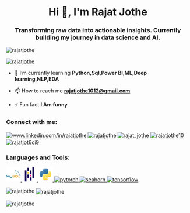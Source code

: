 <h1 align="center">Hi 👋, I'm Rajat Jothe</h1>
<h3 align="center">Transforming raw data into actionable insights. Currently building my journey in data science and AI.</h3>

<p align="left"> <img src="https://komarev.com/ghpvc/?username=rajatjothe&label=Profile%20views&color=0e75b6&style=flat" alt="rajatjothe" /> </p>

<p align="left"> <a href="https://github.com/ryo-ma/github-profile-trophy"><img src="https://github-profile-trophy.vercel.app/?username=rajatjothe" alt="rajatjothe" /></a> </p>

- 🌱 I’m currently learning **Python,Sql,Power BI,ML,Deep learning,NLP,EDA**

- 📫 How to reach me **rajatjothe1012@gmail.com**

- ⚡ Fun fact **I Am funny**

<h3 align="left">Connect with me:</h3>
<p align="left">
<a href="https://linkedin.com/in/www.linkedin.com/in/rajatjothe" target="blank"><img align="center" src="https://raw.githubusercontent.com/rahuldkjain/github-profile-readme-generator/master/src/images/icons/Social/linked-in-alt.svg" alt="www.linkedin.com/in/rajatjothe" height="30" width="40" /></a>
<a href="https://fb.com/rajatjothe" target="blank"><img align="center" src="https://raw.githubusercontent.com/rahuldkjain/github-profile-readme-generator/master/src/images/icons/Social/facebook.svg" alt="rajatjothe" height="30" width="40" /></a>
<a href="https://instagram.com/rajat_jothe" target="blank"><img align="center" src="https://raw.githubusercontent.com/rahuldkjain/github-profile-readme-generator/master/src/images/icons/Social/instagram.svg" alt="rajat_jothe" height="30" width="40" /></a>
<a href="https://www.leetcode.com/rajatjothe10" target="blank"><img align="center" src="https://raw.githubusercontent.com/rahuldkjain/github-profile-readme-generator/master/src/images/icons/Social/leet-code.svg" alt="rajatjothe10" height="30" width="40" /></a>
<a href="https://auth.geeksforgeeks.org/user/rajatjot6ci9" target="blank"><img align="center" src="https://raw.githubusercontent.com/rahuldkjain/github-profile-readme-generator/master/src/images/icons/Social/geeks-for-geeks.svg" alt="rajatjot6ci9" height="30" width="40" /></a>
</p>

<h3 align="left">Languages and Tools:</h3>
<p align="left"> <a href="https://www.mysql.com/" target="_blank" rel="noreferrer"> <img src="https://raw.githubusercontent.com/devicons/devicon/master/icons/mysql/mysql-original-wordmark.svg" alt="mysql" width="40" height="40"/> </a> <a href="https://pandas.pydata.org/" target="_blank" rel="noreferrer"> <img src="https://raw.githubusercontent.com/devicons/devicon/2ae2a900d2f041da66e950e4d48052658d850630/icons/pandas/pandas-original.svg" alt="pandas" width="40" height="40"/> </a> <a href="https://www.python.org" target="_blank" rel="noreferrer"> <img src="https://raw.githubusercontent.com/devicons/devicon/master/icons/python/python-original.svg" alt="python" width="40" height="40"/> </a> <a href="https://pytorch.org/" target="_blank" rel="noreferrer"> <img src="https://www.vectorlogo.zone/logos/pytorch/pytorch-icon.svg" alt="pytorch" width="40" height="40"/> </a> <a href="https://seaborn.pydata.org/" target="_blank" rel="noreferrer"> <img src="https://seaborn.pydata.org/_images/logo-mark-lightbg.svg" alt="seaborn" width="40" height="40"/> </a> <a href="https://www.tensorflow.org" target="_blank" rel="noreferrer"> <img src="https://www.vectorlogo.zone/logos/tensorflow/tensorflow-icon.svg" alt="tensorflow" width="40" height="40"/> </a> </p>

<p><img align="left" src="https://github-readme-stats.vercel.app/api/top-langs?username=rajatjothe&show_icons=true&locale=en&layout=compact" alt="rajatjothe" /></p>

<p>&nbsp;<img align="center" src="https://github-readme-stats.vercel.app/api?username=rajatjothe&show_icons=true&locale=en" alt="rajatjothe" /></p>

<p><img align="center" src="https://github-readme-streak-stats.herokuapp.com/?user=rajatjothe&" alt="rajatjothe" /></p>
